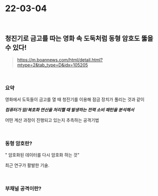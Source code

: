 # 22-03-04

<br>

## 청진기로 금고를 따는 영화 속 도둑처럼 동형 암호도 뚫을 수 있다!

> https://m.boannews.com/html/detail.html?mtype=2&tab_type=D&idx=105205

<br>

### 요약

영화에서 도둑들이 금고를 열 때 청진기를 이용해 잠금 장치가 풀리는 것과 같이

___컴퓨터가 암/복호화 연산을 처리핼 때 발생하는 전력 소비 패턴을 분석해서___

어떤 계산 과정이 진행되고 있는지 추측하는 공격기법

<br>

### 동형 암호란?

" 암호화된 데이터를 다시 암호화 하는 것"

최근 연구가 활발한 기술.

<br>

### 부채널 공격이란?







